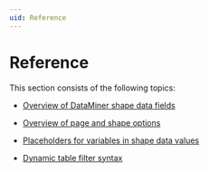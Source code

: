 ```yaml
---
uid: Reference
---
```


# Reference

This section consists of the following topics:

- [Overview of DataMiner shape data fields](Overview_of_DataMiner_shape_data_fields.md)

- [Overview of page and shape options](Overview_of_page_and_shape_options.md)

- [Placeholders for variables in shape data values](Placeholders_for_variables_in_shape_data_values.md)

- [Dynamic table filter syntax](Dynamic_table_filter_syntax.md)
